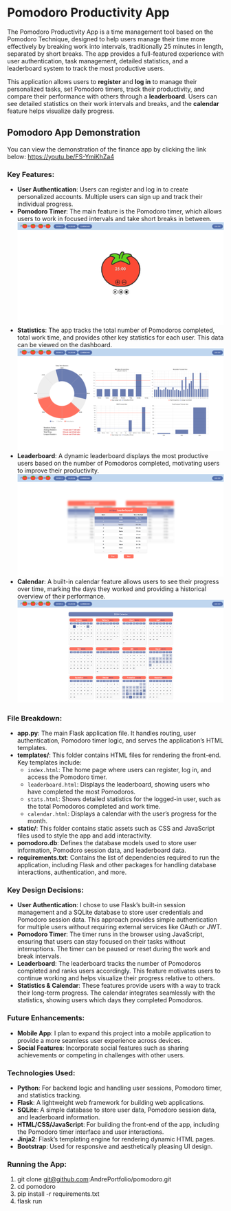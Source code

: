 # Pomodoro Productivity App

The Pomodoro Productivity App is a time management tool based on the Pomodoro Technique, designed to help users manage their time more effectively by breaking work into intervals, traditionally 25 minutes in length, separated by short breaks. The app provides a full-featured experience with user authentication, task management, detailed statistics, and a leaderboard system to track the most productive users.

This application allows users to **register** and **log in** to manage their personalized tasks, set Pomodoro timers, track their productivity, and compare their performance with others through a **leaderboard**. Users can see detailed statistics on their work intervals and breaks, and the **calendar** feature helps visualize daily progress.

## Pomodoro App Demonstration
You can view the demonstration of the finance app by clicking the link below: https://youtu.be/FS-YmiKhZa4

### Key Features:
- **User Authentication**: Users can register and log in to create personalized accounts. Multiple users can sign up and track their individual progress.
- **Pomodoro Timer**: The main feature is the Pomodoro timer, which allows users to work in focused intervals and take short breaks in between.
![Description of the photo](https://github.com/AndrePortfolio/pomodoro/blob/main/images/homepage.png)
- **Statistics**: The app tracks the total number of Pomodoros completed, total work time, and provides other key statistics for each user. This data can be viewed on the dashboard.
![Description of the photo](https://github.com/AndrePortfolio/pomodoro/blob/main/images/statistics.png)
- **Leaderboard**: A dynamic leaderboard displays the most productive users based on the number of Pomodoros completed, motivating users to improve their productivity.
![Description of the photo](https://github.com/AndrePortfolio/pomodoro/blob/main/images/leaderboard.png)
- **Calendar**: A built-in calendar feature allows users to see their progress over time, marking the days they worked and providing a historical overview of their performance.
![Description of the photo](https://github.com/AndrePortfolio/pomodoro/blob/main/images/calendar.png)

### File Breakdown:
- **app.py**: The main Flask application file. It handles routing, user authentication, Pomodoro timer logic, and serves the application’s HTML templates.
- **templates/**: This folder contains HTML files for rendering the front-end. Key templates include:
  - `index.html`: The home page where users can register, log in, and access the Pomodoro timer.
  - `leaderboard.html`: Displays the leaderboard, showing users who have completed the most Pomodoros.
  - `stats.html`: Shows detailed statistics for the logged-in user, such as the total Pomodoros completed and work time.
  - `calendar.html`: Displays a calendar with the user’s progress for the month.
- **static/**: This folder contains static assets such as CSS and JavaScript files used to style the app and add interactivity.
- **pomodoro.db**: Defines the database models used to store user information, Pomodoro session data, and leaderboard data.
- **requirements.txt**: Contains the list of dependencies required to run the application, including Flask and other packages for handling database interactions, authentication, and more.

### Key Design Decisions:
- **User Authentication**: I chose to use Flask’s built-in session management and a SQLite database to store user credentials and Pomodoro session data. This approach provides simple authentication for multiple users without requiring external services like OAuth or JWT.
- **Pomodoro Timer**: The timer runs in the browser using JavaScript, ensuring that users can stay focused on their tasks without interruptions. The timer can be paused or reset during the work and break intervals.
- **Leaderboard**: The leaderboard tracks the number of Pomodoros completed and ranks users accordingly. This feature motivates users to continue working and helps visualize their progress relative to others.
- **Statistics & Calendar**: These features provide users with a way to track their long-term progress. The calendar integrates seamlessly with the statistics, showing users which days they completed Pomodoros.

### Future Enhancements:
- **Mobile App**: I plan to expand this project into a mobile application to provide a more seamless user experience across devices.
- **Social Features**: Incorporate social features such as sharing achievements or competing in challenges with other users.

### Technologies Used:
- **Python**: For backend logic and handling user sessions, Pomodoro timer, and statistics tracking.
- **Flask**: A lightweight web framework for building web applications.
- **SQLite**: A simple database to store user data, Pomodoro session data, and leaderboard information.
- **HTML/CSS/JavaScript**: For building the front-end of the app, including the Pomodoro timer interface and user interactions.
- **Jinja2**: Flask’s templating engine for rendering dynamic HTML pages.
- **Bootstrap**: Used for responsive and aesthetically pleasing UI design.

### Running the App:
1. git clone git@github.com:AndrePortfolio/pomodoro.git
2. cd pomodoro
3. pip install -r requirements.txt
4. flask run
